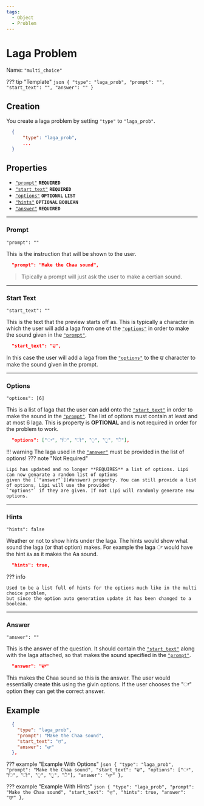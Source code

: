 ```yaml
---
tags:
  - Object
  - Problem
---
```

# Laga Problem

Name: `"multi_choice"`

??? tip "Template"
    ```json
      {
        "type": "laga_prob",
        "prompt": "",
        "start_text": "",
        "answer": ""
      }
    ```

## Creation

You create a laga problem by setting `"type"` to `"laga_prob"`. 

```json
  {
      "type": "laga_prob",
      ...
  }
```

## Properties

* [`"prompt"`](#prompt) <code><b>REQUIRED</b></code>
* [`"start_text"`](#start-text) <code><b>REQUIRED</b></code>
* [`"options"`](#options) <code><b>OPTIONAL</b></code> <code><b>LIST</b></code>
* [`"hints"`](#hints) <code><b>OPTIONAL</b></code> <code><b>BOOLEAN</b></code>
* [`"answer"`](#answer) <code><b>REQUIRED</b></code> 

--- 

### Prompt

`"prompt": ""`

This is the instruction that will be shown to the user.

```json
  "prompt": "Make the Chaa sound",
```
> Tipically a prompt will just ask the user to make a certian sound.
--- 

### Start Text

`"start_text": ""`

This is the text that the preview starts off as. This is typically a character in which the user will
add a laga from one of the [`"options"`](#options) in order to make the 
sound given in the [`"prompt"`](#prompt).

```json
  "start_text": "ਚ",
```

In this case the user will add a laga from the [`"options"`](#options) to the ਚ character to make the sound given in the prompt.

--- 

### Options

`"options": [6]`

This is a list of laga that the user can add onto the [`"start_text"`](#start-text) in order to make the sound in 
the [`"prompt"`](#prompt). The list of options must contain at least and at most 6 laga.
This is property is **OPTIONAL** and is not required in order for the problem to work.

```json
  "options": ["ਾ", "ਿ", "ੀ", "ੁ", "ੂ", "ੈ"],
```
!!! warning
    The laga used in the [`"answer"`](#answer) must be provided in the list of options!
??? note "Not Required"

    Lipi has updated and no longer **REQUIRES** a list of options. Lipi can now genarate a random list of options
    given the [`"answer"`](#answer) property. You can still provide a list of options, Lipi will use the provided
    `"options"` if they are given. If not Lipi will randomly generate new options.


--- 

### Hints
`"hints": false`

Weather or not to show hints under the laga. The hints would show what sound the laga (or that option)
makes. For example the laga ਾ would have the hint `Aa` as it makes the Aa sound.

```json
  "hints": true,
```

??? info 

    Used to be a list full of hints for the options much like in the multi choice problem,
    but since the option auto generation update it has been changed to a boolean.

---

### Answer

`"answer": ""`

This is the answer of the question. It should contain the [`"start_text"`](#start-text) along with the 
laga attached, so that makes the sound specified in the [`"prompt"`](#prompt).

```json
  "answer": "ਚਾ"
```
This makes the Chaa sound so this is the answer. The user would essentially create this using the givin options. If the user chooses the "ਾ" option they can get the correct answer.

## Example
```json
  {
    "type": "laga_prob",
    "prompt": "Make the Chaa sound",
    "start_text": "ਚ",
    "answer": "ਚਾ"
  },
```

??? example "Example With Options"
    ```json
    {
      "type": "laga_prob",
      "prompt": "Make the Chaa sound",
      "start_text": "ਚ",
      "options": ["ਾ", "ਿ", "ੀ", "ੁ", "ੂ", "ੈ"],
      "answer": "ਚਾ"
    },
    ```

??? example "Example With Hints"
    ```json
    {
      "type": "laga_prob",
      "prompt": "Make the Chaa sound",
      "start_text": "ਚ",
      "hints": true,
      "answer": "ਚਾ"
    },
    ```